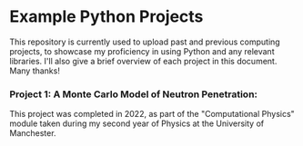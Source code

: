 # Example Python Projects
This repository is currently used to upload past and previous computing projects, to showcase my proficiency in using Python and any relevant libraries. I'll also give a brief overview of each project in this document. Many thanks! 

### Project 1: A Monte Carlo Model of Neutron Penetration:
This project was completed in 2022, as part of the "Computational Physics" module taken during my second year of Physics at the University of Manchester. 
